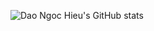 ![Dao Ngoc Hieu's GitHub stats](https://github-readme-stats.vercel.app/api?username=daongochieu2810)
